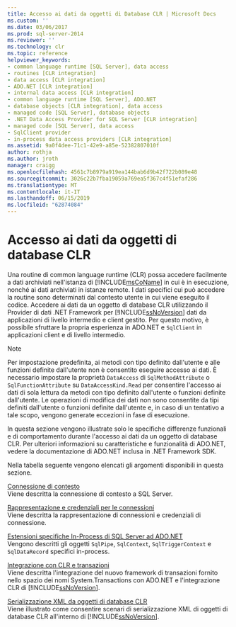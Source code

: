 ```yaml
---
title: Accesso ai dati da oggetti di Database CLR | Microsoft Docs
ms.custom: ''
ms.date: 03/06/2017
ms.prod: sql-server-2014
ms.reviewer: ''
ms.technology: clr
ms.topic: reference
helpviewer_keywords:
- common language runtime [SQL Server], data access
- routines [CLR integration]
- data access [CLR integration]
- ADO.NET [CLR integration]
- internal data access [CLR integration]
- common language runtime [SQL Server], ADO.NET
- database objects [CLR integration], data access
- managed code [SQL Server], database objects
- .NET Data Access Provider for SQL Server [CLR integration]
- managed code [SQL Server], data access
- SqlClient provider
- in-process data access providers [CLR integration]
ms.assetid: 9a0f4dee-71c1-42e9-a85e-52382807010f
author: rothja
ms.author: jroth
manager: craigg
ms.openlocfilehash: 4561c7b8979a919ea144bab6d9b42f722b089e48
ms.sourcegitcommit: 3026c22b7fba19059a769ea5f367c4f51efaf286
ms.translationtype: MT
ms.contentlocale: it-IT
ms.lasthandoff: 06/15/2019
ms.locfileid: "62874084"
---
```

# <a name="data-access-from-clr-database-objects"></a>Accesso ai dati da oggetti di database CLR
  Una routine di common language runtime (CLR) possa accedere facilmente a dati archiviati nell'istanza di [!INCLUDE[msCoName](../../../includes/ssnoversion-md.md)] in cui è in esecuzione, nonché ai dati archiviati in istanze remote. I dati specifici cui può accedere la routine sono determinati dal contesto utente in cui viene eseguito il codice. Accedere ai dati da un oggetto di database CLR utilizzando il Provider di dati .NET Framework per [!INCLUDE[ssNoVersion](../../../includes/ssnoversion-md.md)] dati da applicazioni di livello intermedio e client gestito. Per questo motivo, è possibile sfruttare la propria esperienza in ADO.NET e `SqlClient` in applicazioni client e di livello intermedio.  
  
> [!NOTE]  
>  Per impostazione predefinita, ai metodi con tipo definito dall'utente e alle funzioni definite dall'utente non è consentito eseguire accesso ai dati. È necessario impostare la proprietà `DataAccess` di `SqlMethodAttribute` o `SqlFunctionAttribute` su `DataAccessKind.Read` per consentire l'accesso ai dati di sola lettura da metodi con tipo definito dall'utente o funzioni definite dall'utente. Le operazioni di modifica dei dati non sono consentite da tipi definiti dall'utente o funzioni definite dall'utente e, in caso di un tentativo a tale scopo, vengono generate eccezioni in fase di esecuzione.  
  
 In questa sezione vengono illustrate solo le specifiche differenze funzionali e di comportamento durante l'accesso ai dati da un oggetto di database CLR. Per ulteriori informazioni su caratteristiche e funzionalità di ADO.NET, vedere la documentazione di ADO.NET inclusa in .NET Framework SDK.  
  
 Nella tabella seguente vengono elencati gli argomenti disponibili in questa sezione.  
  
 [Connessione di contesto](context-connection.md)  
 Viene descritta la connessione di contesto a SQL Server.  
  
 [Rappresentazione e credenziali per le connessioni](impersonation-and-credentials-for-connections.md)  
 Viene descritta la rappresentazione di connessioni e credenziali di connessione.  
  
 [Estensioni specifiche In-Process di SQL Server ad ADO.NET](../../clr-integration-data-access-in-process-ado-net/sql-server-in-process-specific-extensions-to-ado-net.md)  
 Vengono descritti gli oggetti `SqlPipe`, `SqlContext`, `SqlTriggerContext` e `SqlDataRecord` specifici in-process.  
  
 [Integrazione con CLR e transazioni](../../native-client-ole-db-transactions/transactions.md)  
 Viene descritta l'integrazione del nuovo framework di transazioni fornito nello spazio dei nomi System.Transactions con ADO.NET e l'integrazione CLR di [!INCLUDE[ssNoVersion](../../../includes/ssnoversion-md.md)].  
  
 [Serializzazione XML da oggetti di database CLR](../../../database-engine/dev-guide/xml-serialization-from-clr-database-objects.md)  
 Viene illustrato come consentire scenari di serializzazione XML di oggetti di database CLR all'interno di [!INCLUDE[ssNoVersion](../../../includes/ssnoversion-md.md)].  
  
  
